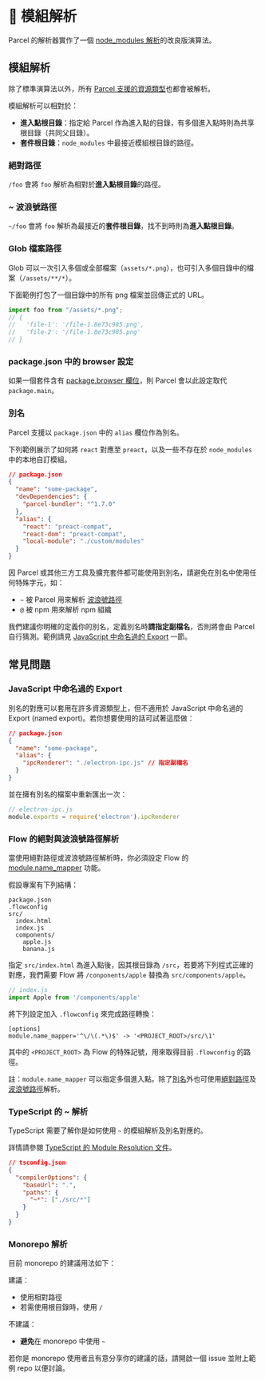 # 📔 模組解析

Parcel 的解析器實作了一個 [node_modules 解析](https://nodejs.org/api/modules.html#modules_all_together)的改良版演算法。

## 模組解析

除了標準演算法以外，所有 [Parcel 支援的資源類型](/assets.html)也都會被解析。

模組解析可以相對於：

- **進入點根目錄**：指定給 Parcel 作為進入點的目錄，有多個進入點時則為共享根目錄（共同父目錄）。
- **套件根目錄**：`node_modules` 中最接近模組根目錄的路徑。

### 絕對路徑

`/foo` 會將 `foo` 解析為相對於**進入點根目錄**的路徑。

### ~ 波浪號路徑

`~/foo` 會將 `foo` 解析為最接近的**套件根目錄**，找不到時則為**進入點根目錄**。

### Glob 檔案路徑

Glob 可以一次引入多個或全部檔案（`assets/*.png`），也可引入多個目錄中的檔案（`/assets/**/*`）。

下面範例打包了一個目錄中的所有 png 檔案並回傳正式的 URL。

```js
import foo from "/assets/*.png";
// {
//   'file-1': '/file-1.8e73c985.png',
//   'file-2': '/file-1.8e73c985.png'
// }
```

### package.json 中的 browser 設定

如果一個套件含有 [package.browser 欄位](https://docs.npmjs.com/files/package.json#browser)，則 Parcel 會以此設定取代 `package.main`。

### 別名

Parcel 支援以 `package.json` 中的 `alias` 欄位作為別名。

下列範例展示了如何將 `react` 對應至 `preact`，以及一些不存在於 `node_modules` 中的本地自訂模組。

```json
// package.json
{
  "name": "some-package",
  "devDependencies": {
    "parcel-bundler": "^1.7.0"
  },
  "alias": {
    "react": "preact-compat",
    "react-dom": "preact-compat",
    "local-module": "./custom/modules"
  }
}
```

因 Parcel 或其他三方工具及擴充套件都可能使用到別名，請避免在別名中使用任何特殊字元，如：

- `~` 被 Parcel 用來解析 [波浪號路徑](#~-波浪號路徑)
- `@` 被 npm 用來解析 npm 組織

我們建議你明確的定義你的別名，定義別名時**請指定副檔名**，否則將會由 Parcel 自行猜測。範例請見 [JavaScript 中命名過的 Export](#javascript-中命名過的-export) 一節。

## 常見問題

### JavaScript 中命名過的 Export

別名的對應可以套用在許多資源類型上，但不適用於 JavaScript 中命名過的 Export (named export)。若你想要使用的話可試著這麼做：

```json
// package.json
{
  "name": "some-package",
  "alias": {
    "ipcRenderer": "./electron-ipc.js" // 指定副檔名
  }
}
```

並在擁有別名的檔案中重新匯出一次：

```js
// electron-ipc.js
module.exports = require('electron').ipcRenderer
```

### Flow 的絕對與波浪號路徑解析

當使用絕對路徑或波浪號路徑解析時，你必須設定 Flow 的 [module.name_mapper](https://flow.org/en/docs/config/options/#toc-module-name-mapper-regex-string) 功能。

假設專案有下列結構：

```
package.json
.flowconfig
src/
  index.html
  index.js
  components/
    apple.js
    banana.js
```

指定 `src/index.html` 為進入點後，因其根目錄為 `/src`，若要將下列程式正確的對應，我們需要 Flow 將 `/conponents/apple` 替換為 `src/components/apple`。

```javascript
// index.js
import Apple from '/components/apple'
```

將下列設定加入 `.flowconfig` 來完成路徑轉換：

```
[options]
module.name_mapper='^\/\(.*\)$' -> '<PROJECT_ROOT>/src/\1'
```

其中的 `<PROJECT_ROOT>` 為 Flow 的特殊記號，用來取得目前 `.flowconfig` 的路徑。

註：`module.name_mapper` 可以指定多個進入點。除了[別名](#別名)外也可使用[絕對路徑](#絕對路徑)及[波浪號路徑](#~-波浪號路徑)解析。

### TypeScript 的 ~ 解析

TypeScript 需要了解你是如何使用 `~` 的模組解析及別名對應的。

詳情請參閱 [TypeScript 的 Module Resolution 文件](https://www.typescriptlang.org/docs/handbook/module-resolution.html)。

```json
// tsconfig.json
{
  "compilerOptions": {
    "baseUrl": ".",
    "paths": {
      "~*": ["./src/*"]
    }
  }
}
```

### Monorepo 解析

目前 monorepo 的建議用法如下：

建議：

- 使用相對路徑
- 若需使用根目錄時，使用 `/`

不建議：

- **避免**在 monorepo 中使用 `~`

若你是 monorepo 使用者且有意分享你的建議的話，請開啟一個 issue 並附上範例 repo 以便討論。
